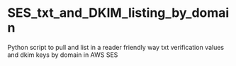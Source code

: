 # SES_txt_and_DKIM_listing_by_domain
Python script to pull and list in a reader friendly way txt verification values and dkim keys by domain in AWS SES
